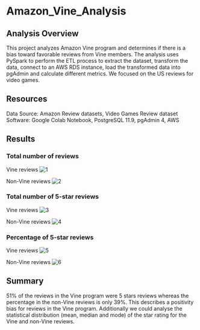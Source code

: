 # Amazon_Vine_Analysis

## Analysis Overview
This project analyzes Amazon Vine program and determines if there is a bias toward favorable reviews from Vine members.
The analysis uses PySpark to perform the ETL process to extract the dataset, transform the data, connect to an AWS RDS instance, load the transformed data into pgAdmin and calculate different metrics.
We focused on the US reviews for video games.

## Resources
Data Source: Amazon Review datasets, Video Games Review dataset
Software: Google Colab Notebook, PostgreSQL 11.9, pgAdmin 4, AWS

## Results
### Total number of reviews
Vine reviews
![1](https://user-images.githubusercontent.com/64053195/115152455-293a4300-a03f-11eb-9794-3717a64e79f1.png)

Non-Vine reviews
![2](https://user-images.githubusercontent.com/64053195/115152465-32c3ab00-a03f-11eb-8eb4-1078796b6f7f.png)

### Total number of 5-star reviews
Vine reviews
![3](https://user-images.githubusercontent.com/64053195/115152476-3c4d1300-a03f-11eb-994a-e678b0e93803.png)

Non-Vine reviews
![4](https://user-images.githubusercontent.com/64053195/115152482-44a54e00-a03f-11eb-9ff8-d563cdf47490.png)


### Percentage of 5-star reviews
Vine reviews
![5](https://user-images.githubusercontent.com/64053195/115152492-4c64f280-a03f-11eb-9621-212b0922f720.png)

Non-Vine reviews
![6](https://user-images.githubusercontent.com/64053195/115152505-571f8780-a03f-11eb-916c-4b7e92ba933e.png)

## Summary
51% of the reviews in the Vine program were 5 stars reviews whereas the percentage in the non-Vine reviews is only 39%. This describes a positivity bias for reviews in the Vine program.
Additionally we could analyse the statistical distribution (mean, median and mode) of the star rating for the Vine and non-Vine reviews.

